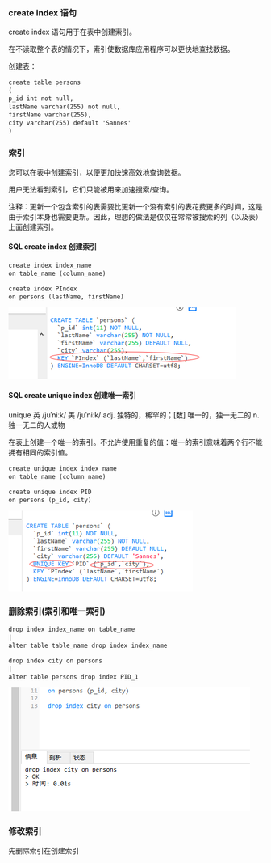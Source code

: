 ### create index 语句

create index 语句用于在表中创建索引。

在不读取整个表的情况下，索引使数据库应用程序可以更快地查找数据。

创建表：
```MySql
create table persons
(
p_id int not null,
lastName varchar(255) not null,
firstName varchar(255),
city varchar(255) default 'Sannes'
)
```

### 索引

您可以在表中创建索引，以便更加快速高效地查询数据。

用户无法看到索引，它们只能被用来加速搜索/查询。

注释：更新一个包含索引的表需要比更新一个没有索引的表花费更多的时间，这是由于索引本身也需要更新。因此，理想的做法是仅仅在常常被搜索的列（以及表）上面创建索引。

#### SQL create index 创建索引
```MySql
create index index_name
on table_name (column_name)
```
```
create index PIndex
on persons (lastName, firstName)
```
<img src='./img/create_index.png' />

#### SQL create unique index 创建唯一索引

unique 英 /juˈniːk/  美 /juˈniːk/ adj. 独特的，稀罕的；[数] 唯一的，独一无二的 n. 独一无二的人或物

在表上创建一个唯一的索引。不允许使用重复的值：唯一的索引意味着两个行不能拥有相同的索引值。
```MySql
create unique index index_name
on table_name (column_name)
```
```
create unique index PID
on persons (p_id, city)
```
<img src='./img/create_index_unique.png' />



### 删除索引(索引和唯一索引)
```MySql
drop index index_name on table_name
|
alter table table_name drop index index_name
```

```MySql
drop index city on persons
|
alter table persons drop index PID_1
```
<img src='./img/create_index_drop.png' />


### 修改索引

先删除索引在创建索引